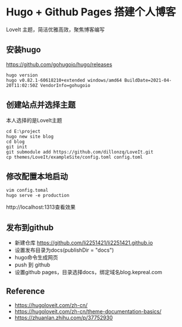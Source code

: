 # Hugo + Github Pages 搭建个人博客


LoveIt 主题，简洁优雅高效，聚焦博客编写

<!--more-->

## 安装hugo
https://github.com/gohugoio/hugo/releases
```shell script
hugo version
hugo v0.82.1-60618210+extended windows/amd64 BuildDate=2021-04-20T11:02:50Z VendorInfo=gohugoio
```

## 创建站点并选择主题
本人选择的是LoveIt主题
```shell script
cd E:\project
hugo new site blog
cd blog
git init
git submodule add https://github.com/dillonzq/LoveIt.git
cp themes/LoveIt/exampleSite/config.toml config.toml
```

## 修改配置本地启动
```shell script
vim config.tomal
hugo serve -e production
```
http://localhost:1313查看效果

## 发布到github
- 新建仓库 https://github.com/li2251421/li2251421.github.io
- 设置发布目录为docs(publishDir = "docs")
- hugo命令生成网页
- push 到 github
- 设置github pages，目录选择docs，绑定域名blog.kepreal.com

## Reference
- https://hugoloveit.com/zh-cn/
- https://hugoloveit.com/zh-cn/theme-documentation-basics/
- https://zhuanlan.zhihu.com/p/37752930


